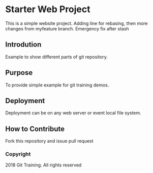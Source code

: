 # Starter Web Project

This is a simple website project. Adding line for rebasing, then more changes from myfeature branch.
Emergency fix after stash

## Introdution

Example to show different parts of git repository.

## Purpose

To provide simple example for git training demos.

## Deployment

Deployment can be on any web server or event local file system.

## How to Contribute

Fork this repository and issue pull request

### Copyright

2018 Git Training. All rights reserved